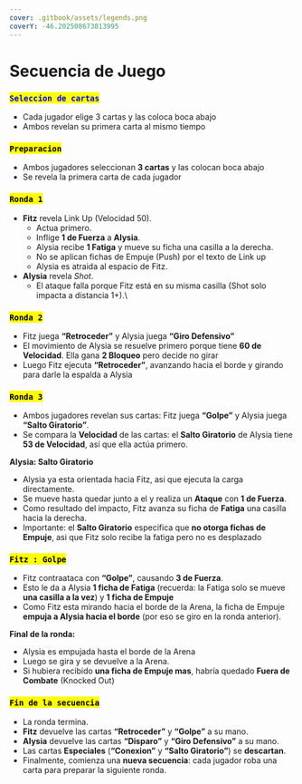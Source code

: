 ```yaml
---
cover: .gitbook/assets/legends.png
coverY: -46.202508673813995
---
```


# Secuencia de Juego

### <mark style="color:blue;">`Seleccion de cartas`</mark>

* Cada jugador elige 3 cartas y las coloca boca abajo
* Ambos revelan su primera carta al mismo tiempo



### <mark style="color:$info;">`Preparacion`</mark>

* Ambos jugadores seleccionan **3 cartas** y las colocan boca abajo
* Se revela la primera carta de cada jugador

### <mark style="color:$info;">`Ronda 1`</mark>

* **Fitz** revela Link Up (Velocidad 50).
  * Actua primero.
  * Inflige **1 de Fuerza** a **Alysia**.
  * Alysia recibe **1 Fatiga** y mueve su ficha una casilla a la derecha.
  * No se aplican fichas de Empuje (Push) por el texto de Link up
  * Alysia es atraida al espacio de Fitz.
* **Alysia** revela _Shot_.
  * El ataque falla porque Fitz está en su misma casilla (Shot solo impacta a distancia 1+).\


### <mark style="color:$info;">`Ronda 2`</mark>

* Fitz juega **“Retroceder”** y Alysia juega **“Giro Defensivo”**
* El movimiento de Alysia se resuelve primero porque tiene **60 de Velocidad**. Ella gana **2 Bloqueo** pero decide no girar
* Luego Fitz ejecuta **“Retroceder”**, avanzando hacia el borde y girando para darle la espalda a Alysia

### <mark style="color:$info;">`Ronda 3`</mark>

* Ambos jugadores revelan sus cartas: Fitz juega **“Golpe”** y Alysia juega **“Salto Giratorio”**.
* Se compara la **Velocidad** de las cartas: el **Salto Giratorio** de Alysia tiene **53 de Velocidad**, así que ella actúa primero.

**Alysia: Salto Giratorio**

* Alysia ya esta orientada hacia Fitz, asi que ejecuta la carga directamente.
* Se mueve hasta quedar junto a el y realiza un **Ataque** con **1 de Fuerza**.
* Como resultado del impacto, Fitz avanza su ficha de **Fatiga** una casilla hacia la derecha.
* Importante: el **Salto Giratorio** especifica que **no otorga fichas de Empuje**, asi que Fitz solo recibe la fatiga pero no es desplazado

### <mark style="color:$info;">`Fitz : Golpe`</mark>

* Fitz contraataca con **“Golpe”**, causando **3 de Fuerza**.
* Esto le da a Alysia **1 ficha de Fatiga** (recuerda: la Fatiga solo se mueve **una casilla a la vez**) y **1 ficha de Empuje**
* Como Fitz esta mirando hacia el borde de la Arena, la ficha de Empuje **empuja a Alysia hacia el borde** (por eso se giro en la ronda anterior).

**Final de la ronda:**

* Alysia es empujada hasta el borde de la Arena
* Luego se gira y se devuelve a la Arena.
* Si hubiera recibido **una ficha de Empuje mas**, habría quedado **Fuera de Combate** (Knocked Out)

### <mark style="color:$info;">`Fin de la secuencia`</mark>

* La ronda termina.
* **Fitz** devuelve las cartas **“Retroceder”** y **“Golpe”** a su mano.
* **Alysia** devuelve las cartas **“Disparo”** y **“Giro Defensivo”** a su mano.
* Las cartas **Especiales** (**“Conexion”** y **“Salto Giratorio”**) se **descartan**.
* Finalmente, comienza una **nueva secuencia**: cada jugador roba una carta para preparar la siguiente ronda.
